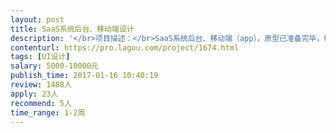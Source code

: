 ```yaml
---                
layout: post       
title: SaaS系统后台、移动端设计           
description: '</br>项目描述：</br>SaaS系统后台、移动端（app），原型已准备完毕，UI、交互设计</br></br>人员要求：</br>1、 需要有创意理念</br>2、 需要有招牌作品展示</br>3、 需要能快速保质完成项目安排</br>4、 可长期合作</br>'     
contenturl: https://pro.lagou.com/project/1674.html      
tags: [UI设计]            
salary: 5000-10000元          
publish_time: 2017-01-16 10:40:19         
review: 1488人                   
apply: 23人                   
recommend: 5人                   
time_range: 1-2周              
---                 
```

